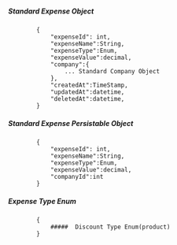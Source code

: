 ##### Standard Expense Object

            {
                "expenseId": int,
                "expenseName":String,
                "expenseType":Enum,
                "expenseValue":decimal,
                "company":{
                    ... Standard Company Object
                },
				"createdAt":TimeStamp,
                "updatedAt":datetime,
				"deletedAt":datetime,
			}
            
##### Standard Expense Persistable Object
			{
            	"expenseId": int,
                "expenseName":String,
                "expenseType":Enum,
                "expenseValue":decimal,
                "companyId":int
            }
#####  Expense Type Enum
            {
                #####  Discount Type Enum(product)
            }
